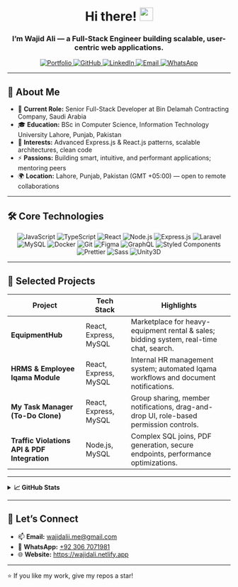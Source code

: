 <h1 align="center">Hi there! <img src="https://media.giphy.com/media/hvRJCLFzcasrR4ia7z/giphy.gif" width="30px" /></h1>
<h3 align="center">I’m <b>Wajid Ali</b> — a Full-Stack Engineer building scalable, user-centric web applications.</h3>

<p align="center">
  <a href="https://wajidali.netlify.app" target="_blank">
    <img src="https://img.shields.io/badge/Portfolio-000000?style=for-the-badge&logo=opsgenie&logoColor=ffffff" alt="Portfolio" />
  </a>
  <a href="https://github.com/wajidalii" target="_blank">
    <img src="https://img.shields.io/badge/GitHub-181717?style=for-the-badge&logo=github&logoColor=ffffff" alt="GitHub" />
  </a>
  <a href="https://www.linkedin.com/in/wajid-alii/" target="_blank">
    <img src="https://img.shields.io/badge/LinkedIn-0077B5?style=for-the-badge&logo=linkedin&logoColor=ffffff" alt="LinkedIn" />
  </a>
  <a href="mailto:wajidalii.me@gmail.com" target="_blank">
    <img src="https://img.shields.io/badge/Email-D44638?style=for-the-badge&logo=gmail&logoColor=ffffff" alt="Email" />
  </a>
  <a href="https://wa.me/923067071981?text=Hi%20Wajid%20Ali" target="_blank">
    <img src="https://img.shields.io/badge/WhatsApp-25D366?style=for-the-badge&logo=whatsapp&logoColor=ffffff" alt="WhatsApp" />
  </a>
</p>

---

## 🚀 About Me
- 🔭 **Current Role:** Senior Full-Stack Developer at Bin Delamah Contracting Company, Saudi Arabia  
- 🎓 **Education:** BSc in Computer Science, Information Technology University Lahore, Punjab, Pakistan  
- 🌱 **Interests:** Advanced Express.js & React.js patterns, scalable architectures, clean code  
- ⚡ **Passions:** Building smart, intuitive, and performant applications; mentoring peers  
- 🌍 **Location:** Lahore, Punjab, Pakistan (GMT +05:00) — open to remote collaborations  

---

## 🛠️ Core Technologies  

<p align="center">
  <img src="https://img.shields.io/badge/JavaScript-F7DF1E?style=flat-square&logo=javascript&logoColor=000" alt="JavaScript" />
  <img src="https://img.shields.io/badge/TypeScript-3178C6?style=flat-square&logo=typescript&logoColor=fff" alt="TypeScript" />
  <img src="https://img.shields.io/badge/React-20232A?style=flat-square&logo=react&logoColor=61DAFB" alt="React" />
  <img src="https://img.shields.io/badge/Node.js-339933?style=flat-square&logo=nodedotjs&logoColor=fff" alt="Node.js" />
  <img src="https://img.shields.io/badge/Express.js-000000?style=flat-square&logo=express&logoColor=fff" alt="Express.js" />
  <img src="https://img.shields.io/badge/Laravel-FF2D20?style=flat-square&logo=laravel&logoColor=fff" alt="Laravel" />
  <img src="https://img.shields.io/badge/MySQL-4479A1?style=flat-square&logo=mysql&logoColor=fff" alt="MySQL" />
  <img src="https://img.shields.io/badge/Docker-2496ED?style=flat-square&logo=docker&logoColor=fff" alt="Docker" />
  <img src="https://img.shields.io/badge/Git-F05032?style=flat-square&logo=git&logoColor=fff" alt="Git" />
  <img src="https://img.shields.io/badge/Figma-F24E1E?style=flat-square&logo=figma&logoColor=fff" alt="Figma" />
  <img src="https://img.shields.io/badge/GraphQL-E10098?style=flat-square&logo=graphql&logoColor=fff" alt="GraphQL" />
  <img src="https://img.shields.io/badge/Styled--Components-DB7093?style=flat-square&logo=styled-components&logoColor=fff" alt="Styled Components" />
  <img src="https://img.shields.io/badge/Prettier-F7B93E?style=flat-square&logo=prettier&logoColor=fff" alt="Prettier" />
  <img src="https://img.shields.io/badge/Sass-CC6699?style=flat-square&logo=sass&logoColor=fff" alt="Sass" />
  <img src="https://img.shields.io/badge/Unity-000000?style=flat-square&logo=unity&logoColor=fff" alt="Unity3D" />
</p>

---

## 📂 Selected Projects

| Project                                             | Tech Stack                                    | Highlights                                                                                 |
| --------------------------------------------------- | ---------------------------------------------- | ------------------------------------------------------------------------------------------ |
| **EquipmentHub**                                     | React, Express, MySQL                         | Marketplace for heavy-equipment rental & sales; bidding system, real-time chat, search.   |
| **HRMS & Employee Iqama Module**                    | React, Express, MySQL                         | Internal HR management system; automated Iqama workflows and document notifications.       |
| **My Task Manager (To-Do Clone)**                    | React, Express, MySQL                         | Group sharing, member notifications, drag-and-drop UI, role-based permission controls.     |
| **Traffic Violations API & PDF Integration**         | Node.js, MySQL                                 | Complex SQL joins, PDF generation, secure endpoints, performance optimizations.            |

---

<details>
  <summary><strong>📈 GitHub Stats</strong></summary>
  <p align="center">
    <img src="https://github-readme-stats.vercel.app/api?username=wajidalii&show_icons=true&theme=dark" alt="GitHub Stats" />
  </p>
  <p align="center">
    <img src="https://github-readme-stats.vercel.app/api/top-langs/?username=wajidalii&layout=compact&theme=dark" alt="Top Languages" />
  </p>
</details>

---

## 🤝 Let’s Connect

- 📫 **Email:** wajidalii.me@gmail.com  
- 💬 **WhatsApp:** [+92 306 7071981](https://wa.me/923067071981?text=Hi%20Wajid%20Ali)  
- 🌐 **Website:** https://wajidali.netlify.app  

---

⭐️ If you like my work, give my repos a star!
